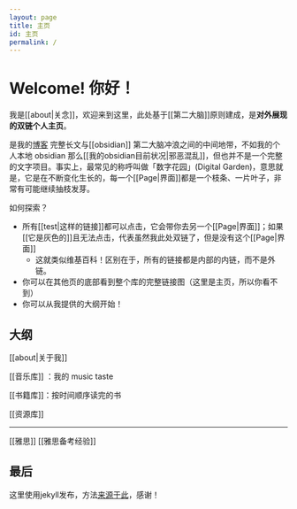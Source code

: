 ```yaml
---
layout: page
title: 主页
id: 主页
permalink: /
---
```


# Welcome! 你好！

我是[[about|关念]]，欢迎来到这里，此处基于[[第二大脑]]原则建成，是**对外展现的双链个人主页**。

是我的[博客](https://shutgnblink.me/) 完整长文与[[obsidian]] 第二大脑冲浪之间的中间地带，不如我的个人本地 obsidian 那么[[我的obsidian目前状况|邪恶混乱]]，但也并不是一个完整的文字项目。事实上，最常见的称呼叫做「数字花园」(Digital Garden)，意思就是，它是在不断变化生长的，每一个[[Page|界面]]都是一个枝条、一片叶子，非常有可能继续抽枝发芽。

如何探索？
- 所有[[test|这样的链接]]都可以点击，它会带你去另一个[[Page|界面]]；如果[[它是灰色的]]且无法点击，代表虽然我此处双链了，但是没有这个[[Page|界面]]
	- 这就类似维基百科！区别在于，所有的链接都是内部的内链，而不是外链。
- 你可以在其他页的底部看到整个库的完整链接图（这里是主页，所以你看不到）
- 你可以从我提供的大纲开始！


## 大纲
[[about|关于我]]

[[音乐库]] ：我的 music taste 

[[书籍库]]：按时间顺序读完的书

[[资源库]]

---

[[雅思]] [[雅思备考经验]]

## 最后
这里使用jekyll发布，方法[来源于此](https://github.com/maximevaillancourt/digital-garden-jekyll-template)，感谢！